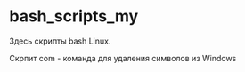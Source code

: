 # bash_scripts_my

Здесь скрипты bash Linux.

Скрпит com - команда для удаления символов из Windows
